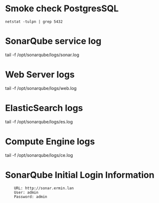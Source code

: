 

# Smoke check PostgresSQL
```
netstat -tulpn | grep 5432
```

# SonarQube service log
tail -f /opt/sonarqube/logs/sonar.log

# Web Server logs
tail -f /opt/sonarqube/logs/web.log

# ElasticSearch logs
tail -f /opt/sonarqube/logs/es.log

# Compute Engine logs
tail -f /opt/sonarqube/logs/ce.log

# SonarQube Initial Login Information
```
    URL: http://sonar.ermin.lan
    User: admin
    Password: admin
```